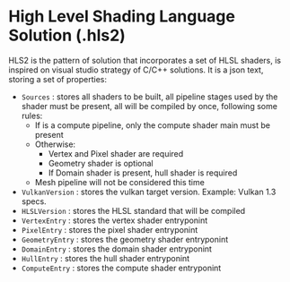 # High Level Shading Language Solution (.hls2)

HLS2 is the pattern of solution that incorporates a set of HLSL shaders, is inspired on visual studio strategy of C/C++ solutions. It is a json text, storing a set of properties:

* `Sources` : stores all shaders to be built, all pipeline stages used by the shader must be present, all will be compiled by once, following some rules:
  * If is a compute pipeline, only the compute shader main must be present
  * Otherwise:
    * Vertex and Pixel shader are required
    * Geometry shader is optional
    * If Domain shader is present, hull shader is required
  * Mesh pipeline will not be considered this time
* `VulkanVersion` : stores the vulkan target version. Example: Vulkan 1.3 specs.
* `HLSLVersion` : stores the HLSL standard that will be compiled
* `VertexEntry` : stores the vertex shader entryponint
* `PixelEntry` : stores the pixel shader entryponint
* `GeometryEntry` : stores the geometry shader entryponint
* `DomainEntry` : stores the domain shader entryponint
* `HullEntry` : stores the hull shader entryponint
* `ComputeEntry` : stores the compute shader entryponint
